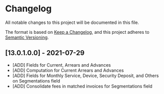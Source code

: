 # Changelog

All notable changes to this project will be documented in this file.

The format is based on [Keep a Changelog](https://keepachangelog.com/en/1.0.0/),
and this project adheres to [Semantic Versioning](https://semver.org/spec/v2.0.0.html).

## [13.0.1.0.0] - 2021-07-29

- [ADD] Fields for Current, Arrears and Advances
- [ADD] Computation for Current Arrears and Advances
- [ADD] Fields for Monthly Service, Device, Security Deposit, and Others on Segmentations field
- [ADD] Consolidate fees in matched invoices for Segmentations field